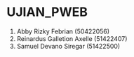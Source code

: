 # UJIAN_PWEB
1.	Abby Rizky Febrian (50422056)
2.	Reinardus Galletion Axelle (51422407)
3.	Samuel Devano Siregar (51422500)
